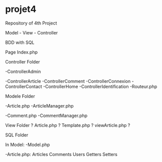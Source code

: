 # projet4

Repository of 4th Project

Model - View - Controller

BDD with SQL

Page Index.php

Controller Folder

-ControllerAdmin

-ControllerArticle
-ControllerComment
-ControllerConnexion
-ControllerContact
-ControllerHome
-ControllerIdentification
-Routeur.php

Modele Folder

-Article.php
-ArticleManager.php

-Comment.php
-CommentManager.php

View Folder ? 
Article.php ? 
Template.php ? 
viewArticle.php ?

SQL Folder

In Model:
-Model.php

-Article.php: 
Articles
Comments
Users
Getters
Setters
